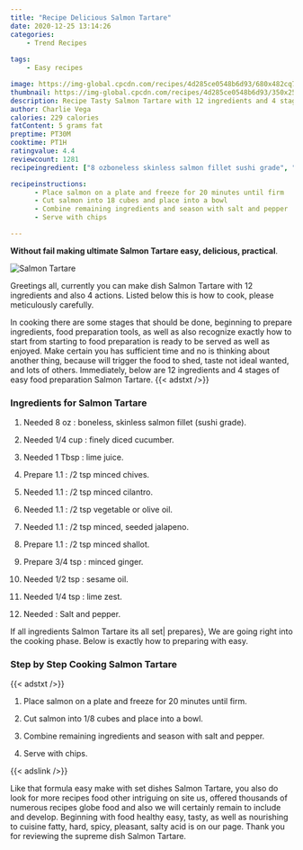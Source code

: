 ```yaml
---
title: "Recipe Delicious Salmon Tartare"
date: 2020-12-25 13:14:26
categories:
    - Trend Recipes
    
tags:
    - Easy recipes

image: https://img-global.cpcdn.com/recipes/4d285ce0548b6d93/680x482cq70/salmon-tartare-recipe-main-photo.jpg
thumbnail: https://img-global.cpcdn.com/recipes/4d285ce0548b6d93/350x250cq70/salmon-tartare-recipe-main-photo.jpg
description: Recipe Tasty Salmon Tartare with 12 ingredients and 4 stages of easy cooking.
author: Charlie Vega
calories: 229 calories
fatContent: 5 grams fat
preptime: PT30M
cooktime: PT1H
ratingvalue: 4.4
reviewcount: 1281
recipeingredient: ["8 ozboneless skinless salmon fillet sushi grade", "1/4 cupfinely diced cucumber", "1 Tbsplime juice", "1.12 tsp minced chives", "1.12 tsp minced cilantro", "1.12 tsp vegetable or olive oil", "1.12 tsp minced seeded jalapeno", "1.12 tsp minced shallot", "3/4 tspminced ginger", "1/2 tspsesame oil", "1/4 tsplime zest", "Salt and pepper"]

recipeinstructions: 
      - Place salmon on a plate and freeze for 20 minutes until firm 
      - Cut salmon into 18 cubes and place into a bowl 
      - Combine remaining ingredients and season with salt and pepper 
      - Serve with chips

---
```




**Without fail making ultimate Salmon Tartare easy, delicious, practical**. 


![Salmon Tartare](https://img-global.cpcdn.com/recipes/4d285ce0548b6d93/680x482cq70/salmon-tartare-recipe-main-photo.jpg "Salmon Tartare")




Greetings all, currently you can make dish Salmon Tartare with 12 ingredients and also 4 actions. Listed below this is how to cook, please meticulously carefully.

In cooking there are some stages that should be done, beginning to prepare ingredients, food preparation tools, as well as also recognize exactly how to start from starting to food preparation is ready to be served as well as enjoyed. Make certain you has sufficient time and no is thinking about another thing, because will trigger the food to shed, taste not ideal wanted, and lots of others. Immediately, below are 12 ingredients and 4 stages of easy food preparation Salmon Tartare.
{{< adstxt />}}

### Ingredients for Salmon Tartare


1. Needed 8 oz : boneless, skinless salmon fillet (sushi grade).

1. Needed 1/4 cup : finely diced cucumber.

1. Needed 1 Tbsp : lime juice.

1. Prepare 1.1 : /2 tsp minced chives.

1. Needed 1.1 : /2 tsp minced cilantro.

1. Needed 1.1 : /2 tsp vegetable or olive oil.

1. Needed 1.1 : /2 tsp minced, seeded jalapeno.

1. Prepare 1.1 : /2 tsp minced shallot.

1. Prepare 3/4 tsp : minced ginger.

1. Needed 1/2 tsp : sesame oil.

1. Needed 1/4 tsp : lime zest.

1. Needed  : Salt and pepper.



If all ingredients Salmon Tartare its all set| prepares}, We are going right into the cooking phase. Below is exactly how to preparing with easy.

### Step by Step Cooking Salmon Tartare

{{< adstxt />}}


1. Place salmon on a plate and freeze for 20 minutes until firm.



1. Cut salmon into 1/8 cubes and place into a bowl.



1. Combine remaining ingredients and season with salt and pepper.



1. Serve with chips.





{{< adslink />}}

Like that formula easy make with set dishes Salmon Tartare, you also do look for more recipes food other intriguing on site us, offered thousands of numerous recipes globe food and also we will certainly remain to include and develop. Beginning with food healthy easy, tasty, as well as nourishing to cuisine fatty, hard, spicy, pleasant, salty acid is on our page. Thank you for reviewing the supreme dish Salmon Tartare.
